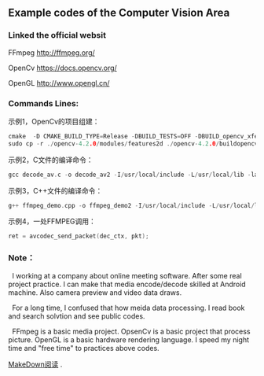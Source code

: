## Example codes of the Computer Vision Area
  
### Linked the official websit
FFmpeg http://ffmpeg.org/

OpenCv https://docs.opencv.org/

OpenGL http://www.opengl.cn/


### Commands Lines:

示例1，OpenCv的项目组建：
```C
cmake  -D CMAKE_BUILD_TYPE=Release -DBUILD_TESTS=OFF -DBUILD_opencv_xfeatures2d=OFF -D CMAKE_INSTALL_PREFIX=/usr/local -D OPENCV_EXTRA_MODULES_PATH=/home/sk95120/Downloads/opencv_contrib-4.4.0/modules  ..
sudo cp -r ./opencv-4.2.0/modules/features2d ./opencv-4.2.0/buildopencv-4.2.0
```

示例2，C文件的编译命令：
```C
gcc decode_av.c -o decode_av2 -I/usr/local/include -L/usr/local/lib -lavformat -lavcodec -lavdevice -lavfilter -lavutil -lswscale -lswresample -lavutil -lm -lz
```
示例3，C++文件的编译命令：
```C
g++ ffmpeg_demo.cpp -o ffmpeg_demo2 -I/usr/local/include -L/usr/local/lib -lavformat -lavcodec -lavdevice -lavfilter -lavutil -lswscale -lswresample -lavutil -lm -lz
```

示例4，一处FFMPEG调用：
```C
ret = avcodec_send_packet(dec_ctx, pkt);
```


### Note：
&nbsp;&nbsp;I working at a company about online meeting software. After some real project practice. I can make that media encode/decode skilled at Android machine. Also camera preview and video data draws.

&nbsp;&nbsp;For a long time, I confused that how meida data processing. I read book and search solvtion and see public codes.

&nbsp;&nbsp;FFmpeg is a basic media project. OpsenCv is a basic project that process picture. OpenGL is a basic hardware rendering language. I speed my night time and "free time" to practices above codes.


[MakeDown阅读](www.mdeditor.com) .
